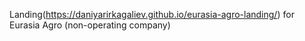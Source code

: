 Landing(https://daniyarirkagaliev.github.io/eurasia-agro-landing/) for Eurasia Agro (non-operating company)

